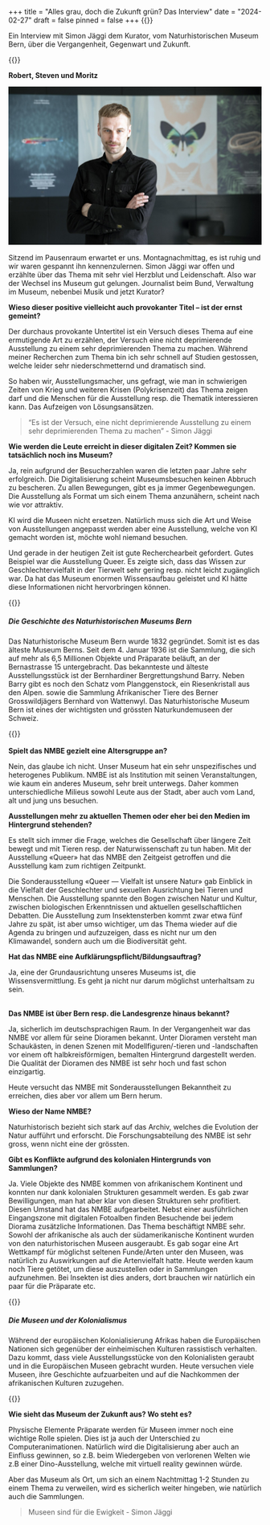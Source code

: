 +++
title = "Alles grau, doch die Zukunft grün? Das Interview"
date = "2024-02-27"
draft = false
pinned = false
+++
{{<lead>}}

Ein Interview mit Simon Jäggi dem Kurator, vom Naturhistorischen Museum Bern, über die Vergangenheit, Gegenwart und Zukunft.

{{</lead>}}

**Robert, Steven und Moritz**

![Simon Jäggi mit der perfekten Berufung für ihn, Kurator. (Bild: NMBE)](nmbe_simon_jaeggi-217050.jpg)

Sitzend im Pausenraum erwartet er uns. Montagnachmittag, es ist ruhig und wir waren gespannt ihn kennenzulernen. Simon Jäggi war offen und erzählte über das Thema mit sehr viel Herzblut und Leidenschaft. Also war der Wechsel ins Museum gut gelungen. Journalist beim Bund, Verwaltung im Museum, nebenbei Musik und jetzt Kurator? 



**Wieso dieser positive vielleicht auch provokanter Titel – ist der ernst gemeint?** 

Der durchaus provokante Untertitel ist ein Versuch dieses Thema auf eine ermutigende Art zu erzählen, der Versuch eine nicht deprimierende Ausstellung zu einem sehr deprimierenden Thema zu machen. Während meiner Recherchen zum Thema bin ich sehr schnell auf Studien gestossen, welche leider sehr niederschmetternd und dramatisch sind.

So haben wir, Ausstellungsmacher, uns gefragt, wie man in schwierigen Zeiten von Krieg und weiteren Krisen (Polykrisenzeit) das Thema zeigen darf und die Menschen für die Ausstellung resp. die Thematik interessieren kann. Das Aufzeigen von Lösungsansätzen.

> “Es ist der Versuch, eine nicht deprimierende Ausstellung zu einem sehr deprimierenden Thema zu machen” - Simon Jäggi



**Wie werden die Leute erreicht in dieser digitalen Zeit? Kommen sie tatsächlich noch ins Museum?**

Ja, rein aufgrund der Besucherzahlen waren die letzten paar Jahre sehr erfolgreich. Die Digitalisierung scheint Museumsbesuchen keinen Abbruch zu bescheren. Zu allen Bewegungen, gibt es ja immer Gegenbewegungen. Die Ausstellung als Format um sich einem Thema anzunähern, scheint nach wie vor attraktiv. 

KI wird die Museen nicht ersetzen. Natürlich muss sich die Art und Weise von Ausstellungen angepasst werden aber eine Ausstellung, welche von KI gemacht worden ist, möchte wohl niemand besuchen. 

Und gerade in der heutigen Zeit ist gute Recherchearbeit gefordert. Gutes Beispiel war die Ausstellung Queer. Es zeigte sich, dass das Wissen zur Geschlechtervielfalt in der Tierwelt sehr gering resp. nicht leicht zugänglich war. Da hat das Museum enormen Wissensaufbau geleistet und KI hätte diese Informationen nicht hervorbringen können. 

{{<box title="Ausklappbare Box">}}

##### Die Geschichte des Naturhistorischen Museums Bern

Das Naturhistorische Museum Bern wurde 1832 gegründet. Somit ist es das älteste Museum Berns. Seit dem 4. Januar 1936 ist die Sammlung, die sich auf mehr als 6,5 Millionen Objekte und Präparate beläuft, an der Bernastrasse 15 untergebracht. Das bekannteste und älteste Ausstellungsstück ist der Bernhardiner Bergrettungshund Barry. Neben Barry gibt es noch den Schatz vom Planggenstock, ein Riesenkristall aus den Alpen. sowie die Sammlung Afrikanischer Tiere des Berner Grosswildjägers Bernhard von Wattenwyl. Das Naturhistorische Museum Bern ist eines der wichtigsten und grössten Naturkundemuseen der Schweiz.

{{</box>}}\
\
**Spielt das NMBE gezielt eine Altersgruppe an?** 

Nein, das glaube ich nicht. Unser Museum hat ein sehr unspezifisches und heterogenes Publikum. NMBE ist als Institution mit seinen Veranstaltungen, wie kaum ein anderes Museum, sehr breit unterwegs. Daher kommen unterschiedliche Milieus sowohl Leute aus der Stadt, aber auch vom Land, alt und jung uns besuchen. 



**Ausstellungen mehr zu aktuellen Themen oder eher bei den Medien im Hintergrund stehenden?**

Es stellt sich immer die Frage, welches die Gesellschaft über längere Zeit bewegt und mit Tieren resp. der Naturwissenschaft zu tun haben. Mit der Ausstellung «Queer» hat das NMBE den Zeitgeist getroffen und die Ausstellung kam zum richtigen Zeitpunkt. 

Die Sonderausstellung «Queer — Vielfalt ist unsere Natur» gab Einblick in die Vielfalt der Geschlechter und sexuellen Ausrichtung bei Tieren und Menschen. Die Ausstellung spannte den Bogen zwischen Natur und Kultur, zwischen biologischen Erkenntnissen und aktuellen gesellschaftlichen Debatten. Die Ausstellung zum Insektensterben kommt zwar etwa fünf Jahre zu spät, ist aber umso wichtiger, um das Thema wieder auf die Agenda zu bringen und aufzuzeigen, dass es nicht nur um den Klimawandel, sondern auch um die Biodiversität geht. 



**Hat das NMBE eine Aufklärungspflicht/Bildungsauftrag?**

Ja, eine der Grundausrichtung unseres Museums ist, die Wissensvermittlung. Es geht ja nicht nur darum möglichst unterhaltsam zu sein. 

\
**Das NMBE ist über Bern resp. die Landesgrenze hinaus bekannt?** 

Ja, sicherlich im deutschsprachigen Raum. In der Vergangenheit war das NMBE vor allem für seine Dioramen bekannt. Unter Dioramen versteht man Schaukästen, in denen Szenen mit Modellfiguren/-tieren und -landschaften vor einem oft halbkreisförmigen, bemalten Hintergrund dargestellt werden. Die Qualität der Dioramen des NMBE ist sehr hoch und fast schon einzigartig. 

Heute versucht das NMBE mit Sonderausstellungen Bekanntheit zu erreichen, dies aber vor allem um Bern herum. 



**Wieso der Name NMBE?**

Naturhistorisch bezieht sich stark auf das Archiv, welches die Evolution der Natur aufführt und erforscht. Die Forschungsabteilung des NMBE ist sehr gross, wenn nicht eine der grössten. 



**Gibt es Konflikte aufgrund des kolonialen Hintergrunds von Sammlungen?**

Ja. Viele Objekte des NMBE kommen von afrikanischem Kontinent und konnten nur dank kolonialen Strukturen gesammelt werden. Es gab zwar Bewilligungen, man hat aber klar von diesen Strukturen sehr profitiert. Diesen Umstand hat das NMBE aufgearbeitet. Nebst einer ausführlichen Eingangszone mit digitalen Fotoalben finden Besuchende bei jedem Diorama zusätzliche Informationen. Das Thema beschäftigt NMBE sehr. Sowohl der afrikanische als auch der südamerikanische Kontinent wurden von den naturhistorischen Museen ausgeraubt. Es gab sogar eine Art Wettkampf für möglichst seltenen Funde/Arten unter den Museen, was natürlich zu Auswirkungen auf die Artenvielfalt hatte. Heute werden kaum noch Tiere getötet, um diese auszustellen oder in Sammlungen aufzunehmen. Bei Insekten ist dies anders, dort brauchen wir natürlich ein paar für die Präparate etc. 

{{<box title="Ausklappbare Box">}}

##### Die Museen und der Kolonialismus

Während der europäischen Kolonialisierung Afrikas haben die Europäischen Nationen sich gegenüber der einheimischen Kulturen rassistisch verhalten. Dazu kommt, dass viele Ausstellungsstücke von den Kolonialisten geraubt und in die Europäischen Museen gebracht wurden. Heute versuchen viele Museen, ihre Geschichte aufzuarbeiten und auf die Nachkommen der afrikanischen Kulturen zuzugehen.

{{</box>}}

**Wie sieht das Museum der Zukunft aus? Wo steht es?** 

Physische Elemente Präparate werden für Museen immer noch eine wichtige Rolle spielen. Dies ist ja auch der Unterschied zu Computeranimationen. Natürlich wird die Digitalisierung aber auch an Einfluss gewinnen, so z.B. beim Wiedergeben von verlorenen Welten wie z.B einer Dino-Ausstellung, welche mit virtuell reality gewinnen würde.

Aber das Museum als Ort, um sich an einem Nachtmittag 1-2 Stunden zu einem Thema zu verweilen, wird es sicherlich weiter hingeben, wie natürlich auch die Sammlungen.

> Museen sind für die Ewigkeit - Simon Jäggi